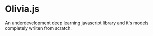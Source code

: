 # Olivia.js
An underdevelopment deep learning javascript library and it's models completely wriiten from scratch.
